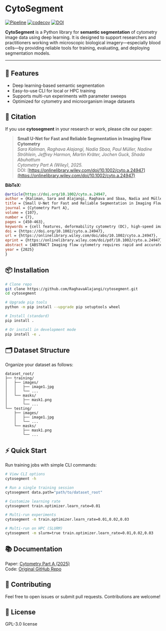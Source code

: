 # CytoSegment


[![Pipeline](https://github.com/RaghavaAlajangi/cytosegment/actions/workflows/ci.yml/badge.svg)](https://github.com/RaghavaAlajangi/cytosegment/actions/workflows/ci.yml)
[![codecov](https://codecov.io/gh/RaghavaAlajangi/cytosegment/branch/main/graph/badge.svg?token=Z4FAPNDJWN)](https://codecov.io/gh/RaghavaAlajangi/cytosegment)
[![DOI](https://zenodo.org/badge/DOI/10.1002/cyto.a.24947.svg)](https://onlinelibrary.wiley.com/doi/10.1002/cyto.a.24947)


**CytoSegment** is a Python library for **semantic segmentation** of cytometry image data using deep learning. It is designed to support researchers and practitioners working with microscopic biological imagery—especially blood cells—by providing reliable tools for training, evaluating, and deploying segmentation models.

---

## 🚀 Features

* Deep learning-based semantic segmentation
* Easy-to-use CLI for local or HPC training
* Supports multi-run experiments with parameter sweeps
* Optimized for cytometry and microorganism image datasets


## 📄 Citation

If you use **cytosegment** in your research or work, please cite our paper:

> **Small U-Net for Fast and Reliable Segmentation in Imaging Flow Cytometry**  
> *Sara Kaliman, Raghava Alajangi, Nadia Sbaa, Paul Müller, Nadine Ströhlein, Jeffrey Harmon, Martin Kräter, Jochen Guck, Shada Abuhattum*  
> *Cytometry Part A (Wiley), 2025.*  
> DOI: [https://onlinelibrary.wiley.com/doi/10.1002/cyto.a.24947](https://onlinelibrary.wiley.com/doi/10.1002/cyto.a.24947)

**BibTeX:**
```bibtex
@article{https://doi.org/10.1002/cyto.a.24947,
author = {Kaliman, Sara and Alajangi, Raghava and Sbaa, Nadia and Müller, Paul and Ströhlein, Nadine and Harmon, Jeffrey and Kräter, Martin and Guck, Jochen and Abuhattum, Shada},
title = {Small U-Net for Fast and Reliable Segmentation in Imaging Flow Cytometry},
journal = {Cytometry Part A},
volume = {107},
number = {7},
pages = {450-463},
keywords = {cell features, deformability cytometry (DC), high-speed imaging, high-throughput, imaging flow cytometry, lab on a chip (LoC), segmentation, semantic segmentation, small U-net, U-netartificial intelligence},
doi = {https://doi.org/10.1002/cyto.a.24947},
url = {https://onlinelibrary.wiley.com/doi/abs/10.1002/cyto.a.24947},
eprint = {https://onlinelibrary.wiley.com/doi/pdf/10.1002/cyto.a.24947},
abstract = {ABSTRACT Imaging flow cytometry requires rapid and accurate segmentation methods to ensure high-quality cellular morphology analysis and cell counting. In deformability cytometry (DC), a specific type of imaging flow cytometry, accurately detecting cell contours is critical for evaluating mechanical properties that serve as disease markers. Traditional thresholding methods, commonly used for their speed in high-throughput applications, often struggle with low-contrast images, leading to inaccuracies in detecting the object contour. Conversely, standard neural network approaches like U-Net, though effective in medical imaging, are less suitable for high-speed imaging applications due to long inference times. To address these issues, we present a solution that enables both fast and accurate segmentation, designed for imaging flow cytometry. Our method employs a small U-Net model trained on high-quality, curated, and annotated data. This optimized model outperforms traditional thresholding methods and other neural networks, delivering a 35× speed improvement on CPU over the standard U-Net. The enhanced performance is demonstrated by a significant reduction in systematic measurement errors in blood samples analyzed using DC. The tools developed in this study are adaptable for various imaging flow cytometry applications. This approach improves segmentation quality while maintaining the rapid processing necessary for high-throughput environments.},
year = {2025}
}

```

## 📦 Installation

```bash
# Clone repo
git clone https://github.com/RaghavaAlajangi/cytosegment.git
cd cytosegment

# Upgrade pip tools
python -m pip install --upgrade pip setuptools wheel

# Install (standard)
pip install .

# Or install in development mode
pip install -e .
```

## 🗂 Dataset Structure

Organize your dataset as follows:

```
dataset_root/
├── training/
│   ├── images/
│   │   ├── image1.jpg
│   │   └── ...
│   └── masks/
│       ├── mask1.png
│       └── ...
└── testing/
    ├── images/
    │   ├── image1.jpg
    │   └── ...
    └── masks/
        ├── mask1.png
        └── ...
```

## ⚡ Quick Start

Run training jobs with simple CLI commands:

```bash
# View CLI options
cytosegment -h

# Run a single training session
cytosegment data.path="path/to/dataset_root"

# Customize learning rate
cytosegment train.optimizer.learn_rate=0.01

# Multi-run experiments
cytosegment -m train.optimizer.learn_rate=0.01,0.02,0.03

# Multi-run on HPC (SLURM)
cytosegment -m slurm=true train.optimizer.learn_rate=0.01,0.02,0.03
```

## 📚 Documentation

Paper: [Cytometry Part A (2025)](https://onlinelibrary.wiley.com/doi/10.1002/cyto.a.24947)  
Code: [Original GitHub Repo](https://github.com/RaghavaAlajangi/CytoSegment-PyTorch)

## 🤝 Contributing

Feel free to open issues or submit pull requests. Contributions are welcome!


## 📜 License

GPL-3.0 license
